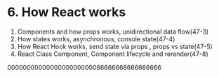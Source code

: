 # 6. How React works

1. Components and how props works, unidirectional data flow(47-3)
2. How states works, asynchronous, console state(47-4)
3. How React Hook works, send state via props , props vs state(47-5)
4. React Class Component, Component lifecycle and rerender(47-8)

0000000000000000000000066666666666666666
